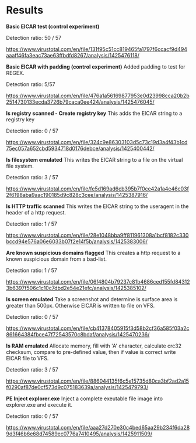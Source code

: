 # Results

**Basic EICAR test (control experiment)**

Detection ratio: 50 / 57 

https://www.virustotal.com/en/file/131f95c51cc819465fa1797f6ccacf9d494aaaff46fa3eac73ae63ffbdfd8267/analysis/1425476118/

**Basic EICAR with padding (control experiment)**
Added padding to test for REGEX.

Detection ratio: 5/57 

https://www.virustotal.com/en/file/476a1a56169877953e0d23998cca20b2b2514730133ecda3726b79caca0ee424/analysis/1425476045/

**Is registry scanned - Create registry key**
This adds the EICAR string to a registry key

Detection ratio: 0 / 57 

https://www.virustotal.com/en/file/324c9e86303103d5c73c19d3a4f43b1cd75ec057a652cbd5934718d0176debce/analysis/1425400442/

**Is filesystem emulated**
This writes the EICAR string to a file on the virtual file system.

Detection ratio: 3 / 57 

https://www.virustotal.com/en/file/fe5d169ad6cb395b7f0ce42a1a4e46c03f2f6198aba9aac190185d9c828c3cee/analysis/1425387916/

**Is HTTP traffic scanned**
This writes the EICAR string to the useragent in the header of a http request.

Detection ratio: 1 / 57

https://www.virustotal.com/en/file/28e1048bba9ff811961308a1bcf8182c330bccd94e576a06e6033b07f2e14f5b/analysis/1425383006/

**Are known suspicious domains flagged**
This creates a http request to a known suspicious domain from a bad-list.

Detection ratio: 1 / 57

https://www.virustotal.com/en/file/06f4804b79237c81b4686ced155fd843123b6397f506c1c10c7dbd2e54e21efc/analysis/1425385102/

**Is screen emulated**
Take a screenshot and determine is surface area is greater than 500px. Otherwise EICAR is written to file on VFS.

Detection ratio: 0 / 57

https://www.virustotal.com/en/file/cb41378405915f3d58b2cf36a585f03a2c861664384fbce47f72543570c8bdaf/analysis/1425470236/

**Is RAM emulated**
Allocate memory, fill with 'A' character, calculate crc32 checksum, compare to pre-defined value, then if value is correct write EICAR file to VFS.

Detection ratio: 3 / 57

https://www.virustotal.com/en/file/886044135f6c5e15735d80ca3bf2ad2a15f0290af87de0cf573d9c075183639a/analysis/1425479793/

**PE Inject explorer.exe**
Inject a complete exeutable file image into explorer.exe and execute it.

Detection ratio: 0 / 57

https://www.virustotal.com/en/file/aaa27d270e30c4bed65aa29b234f6da289d3f46b6e68d74589ec0776a7410495/analysis/1425911509/
